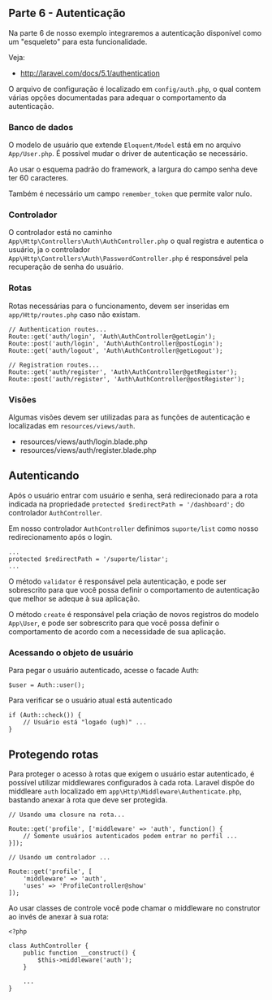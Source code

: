 ## Parte 6 - Autenticação

Na parte 6 de nosso exemplo integraremos a autenticação disponível como um "esqueleto"
para esta funcionalidade.

Veja:

 - http://laravel.com/docs/5.1/authentication

O arquivo de configuração é localizado em `config/auth.php`, o qual contem
várias opções documentadas para adequar o comportamento da autenticação.

### Banco de dados

O modelo de usuário que extende `Eloquent/Model` está em no arquivo `App/User.php`.
É possível mudar o driver de autenticação se necessário.

Ao usar o esquema padrão do framework, a largura do campo senha deve ter 60 caracteres.

Também é necessário um campo `remember_token` que permite valor nulo.

### Controlador

O controlador está no caminho `App\Http\Controllers\Auth\AuthController.php` o qual 
registra e autentica o usuário, ja o controlador `App\Http\Controllers\Auth\PasswordController.php`
é responsável pela recuperação de senha do usuário.

### Rotas

Rotas necessárias para o funcionamento, devem ser inseridas em `app/Http/routes.php`
caso não existam.

    // Authentication routes...
    Route::get('auth/login', 'Auth\AuthController@getLogin');
    Route::post('auth/login', 'Auth\AuthController@postLogin');
    Route::get('auth/logout', 'Auth\AuthController@getLogout');

    // Registration routes...
    Route::get('auth/register', 'Auth\AuthController@getRegister');
    Route::post('auth/register', 'Auth\AuthController@postRegister');

### Visões

Algumas visões devem ser utilizadas para as funções de autenticação e localizadas em 
`resources/views/auth`. 

- resources/views/auth/login.blade.php
- resources/views/auth/register.blade.php

## Autenticando

Após o usuário entrar com usuário e senha, será redirecionado para a rota indicada na
propriedade `protected $redirectPath = '/dashboard';` do controlador `AuthController`.

Em nosso controlador `AuthController` definimos `suporte/list` como nosso redirecionamento 
após o login.

    ...
    protected $redirectPath = '/suporte/listar';
    ...

O método `validator` é responsável pela autenticação, e pode ser sobrescrito para 
que você possa definir o comportamento de autenticação que melhor se adeque à sua aplicação.

O método `create` é responsável pela criação de novos registros do modelo `App\User`, e pode
ser sobrescrito para que você possa definir o comportamento de acordo com a necessidade de
sua aplicação.

### Acessando o objeto de usuário

Para pegar o usuário autenticado, acesse o facade Auth:

    $user = Auth::user();

Para verificar se o usuário atual está autenticado

    if (Auth::check()) {
        // Usuário está "logado (ugh)" ...
    }

## Protegendo rotas

Para proteger o acesso à rotas que exigem o usuário estar autenticado, é possível utilizar 
middlewares configurados à cada rota. Laravel dispõe do middleare `auth` localizado em 
`app\Http\Middleware\Authenticate.php`, bastando anexar à rota que deve ser protegida.

    // Usando uma closure na rota...

    Route::get('profile', ['middleware' => 'auth', function() {
        // Somente usuários autenticados podem entrar no perfil ...
    }]);

    // Usando um controlador ...

    Route::get('profile', [
        'middleware' => 'auth',
        'uses' => 'ProfileController@show'
    ]);

Ao usar classes de controle você pode chamar o middleware no construtor ao invés
de anexar à sua rota:

    <?php

    class AuthController {
        public function __construct() {
            $this->middleware('auth');
        }

        ...
    }
